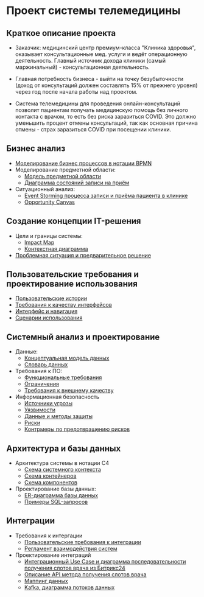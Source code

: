 # Проект системы телемедицины

## Краткое описание проекта

* Заказчик: медицинский центр премиум-класса "Клиника здоровья", оказывает консультационные мед. услуги и ведёт операционную деятельность. Главный источник дохода клиники (самый маржинальный) - консультационная деятельность.

* Главная потребность бизнеса - выйти на точку безубыточности (доход от консультаций должен составлять 15% от прежнего уровня) через год после начала работы над проектом.

* Система телемедицины для проведения онлайн-консультаций позволит пациентам получать медицинскую помощь без личного контакта с врачом, то есть без риска заразиться COVID. Это должно уменьшить процент отмены консультаций, так как основная причина отмены - страх заразиться COVID при посещении клиники.

## Бизнес анализ

- [Моделирование бизнес процессов в нотации BPMN](./business/bpmn_page.md)
- Моделирование предметной области:
  - [Модель предметной области](./business/domain_model.jpg)
  - [Диаграмма состояний записи на приём](./business/state_chart.jpg)
- Ситуационный анализ:
  - [Event Storming процесса записи и приёма пациента в клинике](./business/event_storming_as_is.jpg)
  - [Opportunity Canvas](./business/opportunity_canvas.jpg)

## Создание концепции IT-решения

- Цели и границы системы:
  - [Impact Map](./concept/impact_map.jpg)
  - [Контекстная диаграмма](./concept/context_diagram.jpg)
- [Проблемная ситуация и предварительное решение](./concept/problem_and_decision.md)


## Пользовательские требования и проектирование использования

- [Пользовательские истории](./usm/usm_page.md)
- [Требования к качеству интерфейсов](./interfaces/requirements.md)
- [Интерфейс и навигация](./interfaces/interfaces_page.md)
- [Сценарии использования](./use_case/uc_page.md)
    

## Системный анализ и проектирование

- Данные:
  - [Концептуальная модель данных](./data/concept_data_model.jpg)
  - [Словарь данных](./data/data_dict.md)
- Требования к ПО:
  - [Функциональные требования](./requirements/functional_req.md)
  - [Ограничения](./requirements/restrictions.md)
  - [Требования к внешнему качеству](./requirements/quality.md)
- Информационная безопасность
  - [Источники угрозы](./threats.md)
  - [Уязвимости](./vulnerabilities.md)
  - [Данные и методы защиты](./data_protection.md)
  - [Риски](./risks.md)
  - [Контрмеры по предотвращению рисков](./reactions.pdf)

## Архитектура и базы данных

- Архитектура системы в нотации C4
  - [Схема системного контекста](./architecture/context.png)
  - [Схема контейнеров](./architecture/containers.png)
  - [Схема компонентов](./architecture/components.png)
- Проектирование базы данных:
  - [ER-диаграмма базы данных](./data/erd.jpg)
  - [Примеры SQL-запросов]()

## Интеграции

- Требования к интергации
  - [Пользовательские требования к интеграции](./integrations/user_requirements.md)
  - [Регламент взаимодействия систем](./integrations/interaction_rules.md)
- Проектирование интеграций
  - [Интеграционный Use Case и диаграмма последовательности получения слотов врача из Битрикс24](./use_case/uc4-1.md)
  - [Описание API метода получения слотов врача](./integrations/get_slot_api.md)
  - [Маппинг данных](./integrations/mapping.md)
  - [Kafka, диаграмма потоков данных](./integrations/dfd_kafka.md)
